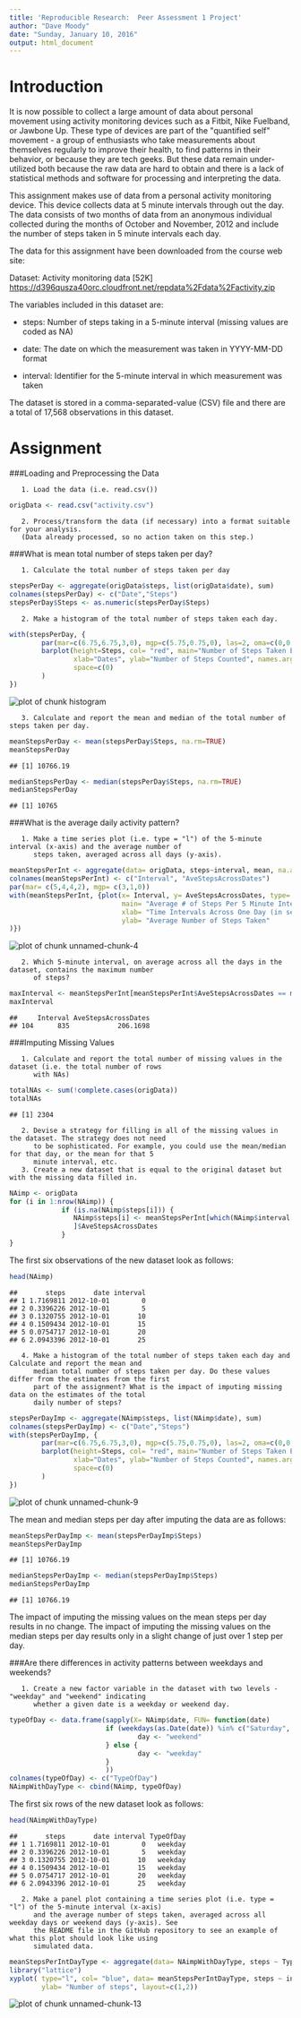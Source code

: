 ```yaml
---
title: 'Reproducible Research:  Peer Assessment 1 Project'
author: "Dave Moody"
date: "Sunday, January 10, 2016"
output: html_document
---
```


Introduction
============

It is now possible to collect a large amount of data about personal movement using activity monitoring devices such as a Fitbit, 
Nike Fuelband, or Jawbone Up. These type of devices are part of the "quantified self" movement - a group of enthusiasts who take 
measurements about themselves regularly to improve their health, to find patterns in their behavior, or because they are tech geeks. 
But these data remain under-utilized both because the raw data are hard to obtain and there is a lack of statistical methods and software
for processing and interpreting the data.

This assignment makes use of data from a personal activity monitoring device. This device collects data at 5 minute intervals through out
the day. The data consists of two months of data from an anonymous individual collected during the months of October and November, 2012 
and include the number of steps taken in 5 minute intervals each day.

The data for this assignment have been downloaded from the course web site:

Dataset: Activity monitoring data [52K] https://d396qusza40orc.cloudfront.net/repdata%2Fdata%2Factivity.zip

The variables included in this dataset are:

* steps: Number of steps taking in a 5-minute interval (missing values are coded as NA)

* date: The date on which the measurement was taken in YYYY-MM-DD format

* interval: Identifier for the 5-minute interval in which measurement was taken

The dataset is stored in a comma-separated-value (CSV) file and there are a total of 17,568 observations in 
this dataset.

Assignment
==========

###Loading and Preprocessing the Data

       1. Load the data (i.e. read.csv())
       

```r
origData <- read.csv("activity.csv")
```

       2. Process/transform the data (if necessary) into a format suitable for your analysis.
       (Data already processed, so no action taken on this step.)

###What is mean total number of steps taken per day?

       1. Calculate the total number of steps taken per day
       

```r
stepsPerDay <- aggregate(origData$steps, list(origData$date), sum)
colnames(stepsPerDay) <- c("Date","Steps")
stepsPerDay$Steps <- as.numeric(stepsPerDay$Steps)
```

       2. Make a histogram of the total number of steps taken each day.


```r
with(stepsPerDay, {
        par(mar=c(6.75,6.75,3,0), mgp=c(5.75,0.75,0), las=2, oma=c(0,0,0,0))
        barplot(height=Steps, col= "red", main="Number of Steps Taken Each Day",
                xlab="Dates", ylab="Number of Steps Counted", names.arg=Date,
                space=c(0)
        )
})
```

![plot of chunk histogram](figure/histogram-1.png) 

       3. Calculate and report the mean and median of the total number of steps taken per day.


```r
meanStepsPerDay <- mean(stepsPerDay$Steps, na.rm=TRUE)
meanStepsPerDay
```

```
## [1] 10766.19
```

```r
medianStepsPerDay <- median(stepsPerDay$Steps, na.rm=TRUE)
medianStepsPerDay
```

```
## [1] 10765
```

###What is the average daily activity pattern?

       1. Make a time series plot (i.e. type = "l") of the 5-minute interval (x-axis) and the average number of 
          steps taken, averaged across all days (y-axis).


```r
meanStepsPerInt <- aggregate(data= origData, steps~interval, mean, na.action=na.omit)
colnames(meanStepsPerInt) <- c("Interval", "AveStepsAcrossDates")
par(mar= c(5,4,4,2), mgp= c(3,1,0))
with(meanStepsPerInt, {plot(x= Interval, y= AveStepsAcrossDates, type= "l", 
                            main= "Average # of Steps Per 5 Minute Interval",
                            xlab= "Time Intervals Across One Day (in sequential 5 minute blocks)",
                            ylab= "Average Number of Steps Taken"
)})
```

![plot of chunk unnamed-chunk-4](figure/unnamed-chunk-4-1.png) 

       2. Which 5-minute interval, on average across all the days in the dataset, contains the maximum number 
          of steps?
       

```r
maxInterval <- meanStepsPerInt[meanStepsPerInt$AveStepsAcrossDates == max(meanStepsPerInt$AveStepsAcrossDates),]
maxInterval
```

```
##     Interval AveStepsAcrossDates
## 104      835            206.1698
```

###Imputing Missing Values

       1. Calculate and report the total number of missing values in the dataset (i.e. the total number of rows
          with NAs)
       

```r
totalNAs <- sum(!complete.cases(origData))
totalNAs
```

```
## [1] 2304
```

       2. Devise a strategy for filling in all of the missing values in the dataset. The strategy does not need 
          to be sophisticated. For example, you could use the mean/median for that day, or the mean for that 5
          minute interval, etc.
       3. Create a new dataset that is equal to the original dataset but with the missing data filled in.


```r
NAimp <- origData 
for (i in 1:nrow(NAimp)) {
             if (is.na(NAimp$steps[i])) {
                NAimp$steps[i] <- meanStepsPerInt[which(NAimp$interval[i] == meanStepsPerInt$Interval),
                ]$AveStepsAcrossDates
             }
}
```

The first six observations of the new dataset look as follows:


```r
head(NAimp)
```

```
##       steps       date interval
## 1 1.7169811 2012-10-01        0
## 2 0.3396226 2012-10-01        5
## 3 0.1320755 2012-10-01       10
## 4 0.1509434 2012-10-01       15
## 5 0.0754717 2012-10-01       20
## 6 2.0943396 2012-10-01       25
```

       4. Make a histogram of the total number of steps taken each day and Calculate and report the mean and 
          median total number of steps taken per day. Do these values differ from the estimates from the first  
          part of the assignment? What is the impact of imputing missing data on the estimates of the total 
          daily number of steps?


```r
stepsPerDayImp <- aggregate(NAimp$steps, list(NAimp$date), sum)
colnames(stepsPerDayImp) <- c("Date","Steps")
with(stepsPerDayImp, {
        par(mar=c(6.75,6.75,3,0), mgp=c(5.75,0.75,0), las=2, oma=c(0,0,0,0))
        barplot(height=Steps, col= "red", main="Number of Steps Taken Each Day (w/NAs Imputed)",
                xlab="Dates", ylab="Number of Steps Counted", names.arg=Date,
                space=c(0)
        )
})
```

![plot of chunk unnamed-chunk-9](figure/unnamed-chunk-9-1.png) 

The mean and median steps per day after imputing the data are as follows:


```r
meanStepsPerDayImp <- mean(stepsPerDayImp$Steps)
meanStepsPerDayImp
```

```
## [1] 10766.19
```

```r
medianStepsPerDayImp <- median(stepsPerDayImp$Steps)
medianStepsPerDayImp
```

```
## [1] 10766.19
```

The impact of imputing the missing values on the mean steps per day results in no change.  The impact of 
imputing the missing values on the median steps per day results only in a slight change of just over 1 step per 
day.

###Are there differences in activity patterns between weekdays and weekends?

       1. Create a new factor variable in the dataset with two levels - "weekday" and "weekend" indicating 
          whether a given date is a weekday or weekend day.


```r
typeOfDay <- data.frame(sapply(X= NAimp$date, FUN= function(date)
                        if (weekdays(as.Date(date)) %in% c("Saturday", "Sunday")) {
                                day <- "weekend"
                        } else {
                                day <- "weekday"
                        }
                        ))
colnames(typeOfDay) <- c("TypeOfDay")                    
NAimpWithDayType <- cbind(NAimp, typeOfDay)
```

The first six rows of the new dataset look as follows:


```r
head(NAimpWithDayType)
```

```
##       steps       date interval TypeOfDay
## 1 1.7169811 2012-10-01        0   weekday
## 2 0.3396226 2012-10-01        5   weekday
## 3 0.1320755 2012-10-01       10   weekday
## 4 0.1509434 2012-10-01       15   weekday
## 5 0.0754717 2012-10-01       20   weekday
## 6 2.0943396 2012-10-01       25   weekday
```

       2. Make a panel plot containing a time series plot (i.e. type = "l") of the 5-minute interval (x-axis) 
          and the average number of steps taken, averaged across all weekday days or weekend days (y-axis). See 
          the README file in the GitHub repository to see an example of what this plot should look like using 
          simulated data.  


```r
meanStepsPerIntDayType <- aggregate(data= NAimpWithDayType, steps ~ TypeOfDay + interval, mean)
library("lattice")
xyplot( type="l", col= "blue", data= meanStepsPerIntDayType, steps ~ interval | TypeOfDay, xlab= "Interval",
        ylab= "Number of steps", layout=c(1,2))
```

![plot of chunk unnamed-chunk-13](figure/unnamed-chunk-13-1.png) 












